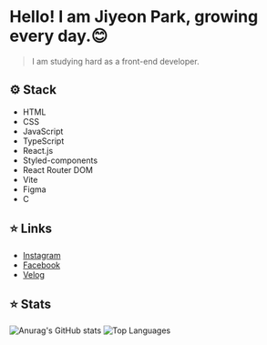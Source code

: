 # Hello! I am Jiyeon Park, growing every day.😊

> I am studying hard as a front-end developer.




## ⚙️ Stack
- HTML
- CSS
- JavaScript
- TypeScript
- React.js
- Styled-components
- React Router DOM
- Vite
- Figma
- C

## ⭐️ Links
- [Instagram](https://www.instagram.com/h_yy.0n/)
- [Facebook](https://www.facebook.com/profile.php?id=61557320422273)
- [Velog](https://velog.io/@pjylove08/posts)

## ⭐️ Stats
![Anurag's GitHub stats](https://github-readme-stats.vercel.app/api?username=j02on&show_icons=true&theme=radical)
![Top Languages](https://github-readme-stats.vercel.app/api/top-langs/?username=j02on&layout=compact&bg_color=60,ffffff,ffffff&title_color=000000&text_color=000000)
